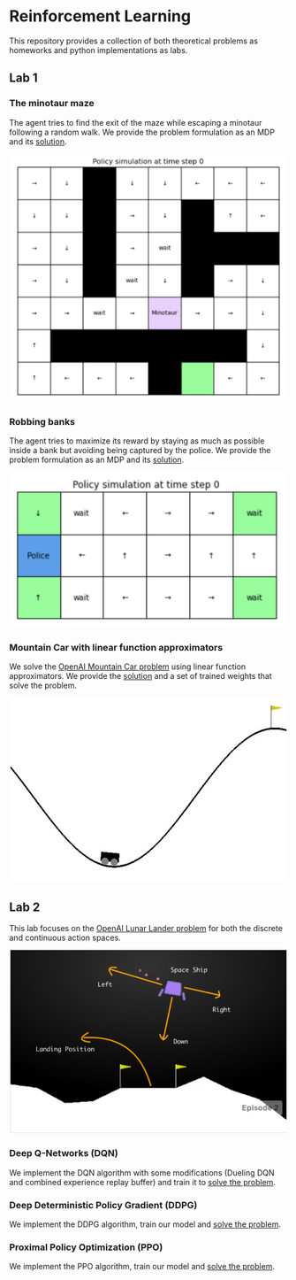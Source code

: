# Reinforcement Learning

This repository provides a collection of both theoretical problems as homeworks and python implementations as labs.

## Lab 1
### **The minotaur maze**

The agent tries to find the exit of the maze while escaping a minotaur following a random walk. We provide the problem formulation as an MDP and its [solution](https://github.com/DamianValle/RL2020/blob/main/lab1/problem_1/problem_1.ipynb).

<p align="center"><img src="/img/minotaur.png" width="500"/></p>

### **Robbing banks**

The agent tries to maximize its reward by staying as much as possible inside a bank but avoiding being captured by the police. We provide the problem formulation as an MDP and its [solution](https://github.com/DamianValle/RL2020/blob/main/lab1/problem_2/problem_2.ipynb).

<p align="center"><img src="/img/banks.png" width="500"/></p>

### **Mountain Car with linear function approximators**

We solve the [OpenAI Mountain Car problem](https://gym.openai.com/envs/MountainCar-v0/) using linear function approximators. We provide the [solution](https://github.com/DamianValle/RL2020/blob/main/lab1/problem_4/problem4.py) and a set of trained weights that solve the problem.

<p align="center"><img src="/img/hill.png" width="500"/></p>

## Lab 2

This lab focuses on the [OpenAI Lunar Lander problem](https://gym.openai.com/envs/LunarLander-v2/) for both the discrete and continuous action spaces.

<p align="center"><img src="/img/lander.png" width="500"/></p>

### **Deep Q-Networks (DQN)**

We implement the DQN algorithm with some modifications (Dueling DQN and combined experience replay buffer) and train it to [solve the problem](https://github.com/DamianValle/RL2020/blob/main/lab2/problem1/problem_1.py).

### **Deep Deterministic Policy Gradient (DDPG)**

We implement the DDPG algorithm, train our model and [solve the problem](https://github.com/DamianValle/RL2020/blob/main/lab2/problem2/problem_2.py).

### **Proximal Policy Optimization (PPO)**

We implement the PPO algorithm, train our model and [solve the problem](https://github.com/DamianValle/RL2020/blob/main/lab2/problem3/problem_3.py).
